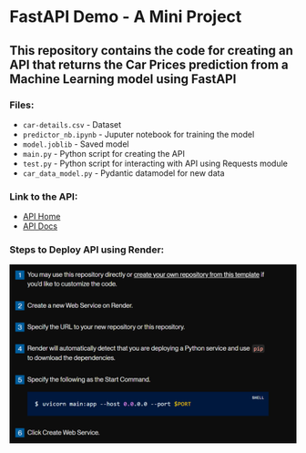 # FastAPI Demo - A Mini Project

## This repository contains the code for creating an API that returns the Car Prices prediction from a Machine Learning model using FastAPI

### Files:
  - `car-details.csv` - Dataset
  - `predictor_nb.ipynb` - Juputer notebook for training the model
  - `model.joblib` - Saved model
  - `main.py` - Python script for creating the API
  - `test.py` - Python script for interacting with API using Requests module
  - `car_data_model.py` - Pydantic datamodel for new data

### Link to the API:
  - [API Home](https://fastapi-temp1.onrender.com)
  - [API Docs](https://fastapi-temp1.onrender.com/docs)

### Steps to Deploy API using Render:
![deployment-steps](render-deploy-fastapi.png)
